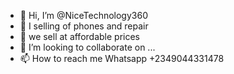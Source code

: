 - 👋 Hi, I’m @NiceTechnology360
- 👀 I selling of phones and repair
- 🌱 we sell at affordable prices
- 💞️ I’m looking to collaborate on ...
- 📫 How to reach me  Whatsapp +2349044331478

<!---
NiceTechnology360/NiceTechnology360 is a company that deal with repair and selling of phone's ✨ special ✨ repository because its `README.md` (this file) appears on your GitHub profile.
You can click the Preview link to take a look at your changes.
--->
